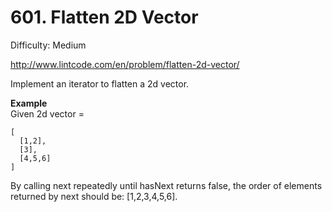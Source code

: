 # 601. Flatten 2D Vector

Difficulty: Medium

http://www.lintcode.com/en/problem/flatten-2d-vector/

Implement an iterator to flatten a 2d vector.

**Example**  
Given 2d vector =
```
[
  [1,2],
  [3],
  [4,5,6]
]
```
By calling next repeatedly until hasNext returns false, the order of elements returned by next should be: [1,2,3,4,5,6].
